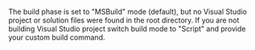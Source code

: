 The build phase is set to "MSBuild" mode (default), but no Visual Studio project or solution files were found in the root directory. If you are not building Visual Studio project switch build mode to "Script" and provide your custom build command.
